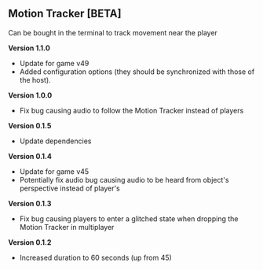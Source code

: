 ## Motion Tracker [BETA]
Can be bought in the terminal to track movement near the player

**Version 1.1.0**
- Update for game v49
- Added configuration options (they should be synchronized with those of the host).

**Version 1.0.0**
- Fix bug causing audio to follow the Motion Tracker instead of players

**Version 0.1.5**
- Update dependencies

**Version 0.1.4**
- Update for game v45
- Potentially fix audio bug causing audio to be heard from object's perspective instead of player's

**Version 0.1.3**
- Fix bug causing players to enter a glitched state when dropping the Motion Tracker in multiplayer
 
**Version 0.1.2**
- Increased duration to 60 seconds (up from 45)
